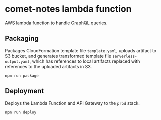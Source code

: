 # comet-notes lambda function

AWS lambda function to handle GraphQL queries.

## Packaging

Packages CloudFormation template file `template.yaml`, uploads artifact to S3 bucket, and generates
transformed template file `serverless-output.yaml`, which has references to local artifacts replaced
with references to the uploaded artifacts in S3.

`npm run package`

## Deployment

Deploys the Lambda Function and API Gateway to the `prod` stack.

`npm run deploy`
